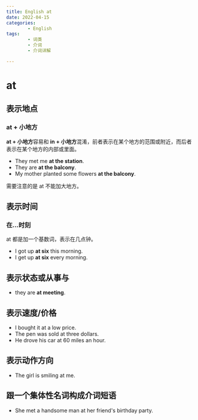 ```yaml
---
title: English at
date: 2022-04-15
categories:
        - English
tags:
        - 词类
        - 介词
        - 介词详解

---
```


# at

## 表示地点

### at + 小地方

**at + 小地方**容易和 **in + 小地方**混淆，前者表示在某个地方的范围或附近，而后者表示在某个地方的内部或里面。

- They met me **at the station**.
- They are **at the balcony**.
- My mother planted some flowers **at the balcony**.

需要注意的是 at 不能加大地方。

## 表示时间

### 在...时刻

at 都是加一个基数词，表示在几点钟。

- I got up **at six** this morning.
- I get up **at six** every morning.

## 表示状态或从事与

- they are **at meeting**.

## 表示速度/价格

- I bought it at a low price.
- The pen was sold at three dollars.
- He drove his car at 60 miles an hour.

## 表示动作方向

- The girl is smiling at me.

## 跟一个集体性名词构成介词短语

- She met a handsome man at her friend's birthday party.
